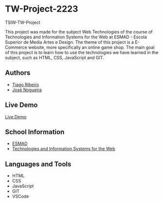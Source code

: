 # TW-Project-2223

TSIW-TW-Project

This project was made for the subject Web Technologies of
the course of Technologies and Information Systems for the Web at
ESMAD - Escola Superior de Media Artes e Design. The theme of this
project is a E-Commerce website, more specifically an online game
shop. The main goal of this project is to learn how to use the
technologies we have learned in the subject, such as HTML, CSS,
JavaScript and GIT.

## Authors

- [Tiago Ribeiro](https://github.com/TiagoRibeiro25)
- [José Nogueira](https://github.com/TiagoRibeiro25)

## Live Demo

[Live Demo](https://tsiw-tw-project-2223.up.railway.app/)

<!-- school information and course -->
## School Information

- [ESMAD](https://www.esmad.ipp.pt/)
- [Technologies and Information Systems for the Web](https://www.esmad.ipp.pt/cursos/licenciatura/663)

## Languages and Tools

- HTML
- CSS
- JavaScript
- GIT
- VSCode
